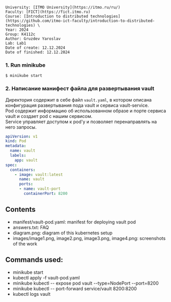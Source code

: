 ```
University: [ITMO University](https://itmo.ru/ru/) 
Faculty: [FICT](https://fict.itmo.ru) 
Course: [Introduction to distributed technologies](https://github.com/itmo-ict-faculty/introduction-to-distributed-technologies) \
Year: 2024
Group: K4112c
Author: Gruzdev Yaroslav
Lab: Lab1
Date of create: 12.12.2024
Date of finished: 12.12.2024
```

### 1. Run minikube
    $ minikube start

### 2. Написание манифест файла для развертывания vault
Директория содержит в себе файл `vault.yaml`, в котором описана конфигурация развертывания пода vault и сервиса vault-service.  
Pod содержит информацию об использованном образе и порте сервиса vault и создает pod с нашим сервисом.  
Service управляет доступом к pod'у и позволяет перенаправлять на него запросы.

``` yaml
apiVersion: v1
kind: Pod                                            
metadata:
  name: vault
  labels:
    app: vault                         
spec:                                                
  containers:
    - image: vault:latest
      name: vault                             
      ports:
      - name: vault-port
        containerPort: 8200
```
## Contents
- manifest/vault-pod.yaml: manifest for deploying vault pod
- answers.txt: FAQ
- diagram.png: diagram of this kubernetes setup
- images/image1.png, image2.png, image3.png, image4.png: screenshots of the work

## Commands used:
- minikube start
- kubectl apply -f vault-pod.yaml
- minikube kubectl -- expose pod vault --type=NodePort --port=8200
- minikube kubectl -- port-forward service/vault 8200:8200
- kubectl logs vault
